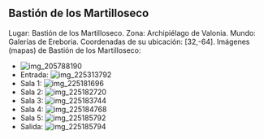## Bastión de los Martilloseco
Lugar: Bastión de los Martilloseco.
Zona: Archipiélago de Valonia.
Mundo: Galerías de Ereboria.
Coordenadas de su ubicación: [32,-64].
Imágenes (mapas) de Bastión de los Martilloseco:
- ![img_205788190](https://media.discordapp.net/attachments/1115311447145193482/1115348113331327096/205788190.jpg)
- Entrada: ![img_225313792](https://media.discordapp.net/attachments/1115311447145193482/1115355445461266482/225313792.jpg)
- Sala 1: ![img_225181696](https://media.discordapp.net/attachments/1115311447145193482/1115355414058504263/225181696.jpg)
- Sala 2: ![img_225182720](https://media.discordapp.net/attachments/1115311447145193482/1115355416713506897/225182720.jpg)
- Sala 3: ![img_225183744](https://media.discordapp.net/attachments/1115311447145193482/1115355418298949632/225183744.jpg)
- Sala 4: ![img_225184768](https://media.discordapp.net/attachments/1115311447145193482/1115355420299632722/225184768.jpg)
- Sala 5: ![img_225185792](https://media.discordapp.net/attachments/1115311447145193482/1115355441241800815/225185792.jpg)
- Salida: ![img_225185794](https://media.discordapp.net/attachments/1115311447145193482/1115355444005834803/225185794.jpg)